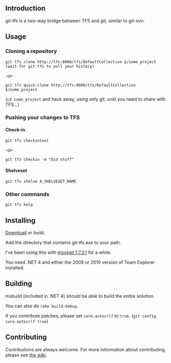 ## Introduction

git-tfs is a two-way bridge between TFS and git, similar to git-svn.

## Usage

### Cloning a repository

    git tfs clone http://tfs:8080/tfs/DefaultCollection $/some_project
    (wait for git-tfs to pull your history)

-or-

    git tfs quick-clone http://tfs:8080/tfs/DefaultCollection $/some_project

(`cd some_project` and hack away, using only git, until you need to share with TFS...)

### Pushing your changes to TFS

#### Check-in

    git tfs checkintool 

-or-

    git tfs checkin -m "Did stuff"

#### Shelveset

    git tfs shelve A_SHELVESET_NAME

### Other commands

    git tfs help


## Installing

[Download](https://github.com/spraints/git-tfs/downloads#uploaded_downloads) or build.

Add the directory that contains git-tfs.exe to your path. 

I've been using this with [msysgit 1.7.3.1](http://code.google.com/p/msysgit/) for a while.

You need .NET 4 and either the 2008 or 2010 version of Team Explorer installed.


## Building

msbuild (included in .NET 4) should be able to build the entire solution.

You can also do `rake build:debug`.

If you contribute patches, please set `core.autocrlf` to `true`. (`git config core.autocrlf true`)

## Contributing

Contributions are always welcome. For more information about contributing,
please see [the wiki](http://github.com/spraints/git-tfs/wiki/Contributing).
